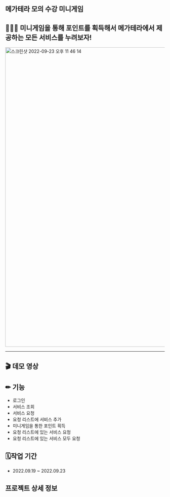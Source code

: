 ## 메가테라 모의 수강 미니게임
## 🤹🏻‍♀️ 미니게임을 통해 포인트를 획득해서 메가테라에서 제공하는 모든 서비스를 누려보자!
<img width="943" alt="스크린샷 2022-09-23 오후 11 46 14" src="https://user-images.githubusercontent.com/91834666/191988093-d9cab787-1663-4247-8a37-8753b79f9e7b.png">

-----

## 🎬 데모 영상 
## ✏ 기능 

* 로그인 
* 서비스 조회 
* 서비스 요청 
* 요청 리스트에 서비스 추가 
* 미니게임을 통한 포인트 획득 
* 요청 리스트에 있는 서비스 요청 
* 요청 리스트에 있는 서비스 모두 요청 

##  🗓작업 기간 
* 2022.09.19 ~ 2022.09.23

## 프로젝트 상세 정보 
